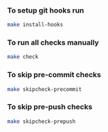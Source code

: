 ### To setup git hooks run

```bash
make install-hooks
```

### To run all checks manually

```bash
make check
```

### To skip pre-commit checks

```bash
make skipcheck-precommit
```

### To skip pre-push checks

```bash
make skipcheck-prepush
```
